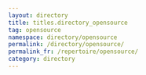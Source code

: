 ```yaml
---
layout: directory
title: titles.directory_opensource
tag: opensource
namespace: directory/opensource
permalink: /directory/opensource/
permalink_fr: /repertoire/opensource/
category: directory
---
```


